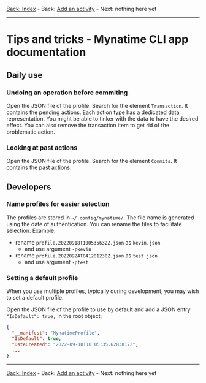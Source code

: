 
[Back: Index](AppCLI.0Index.en.md) - Back: [Add an activity](AppCLI.Add-activity.en.md) - Next: nothing here yet

---

Tips and tricks - Mynatime CLI app documentation
====================================

Daily use
---------------------

### Undoing an operation before commiting

Open the JSON file of the profile. Search for the element `Transaction`. It contains the pending actions. Each action type has a dedicated data representation. You might be able to tinker with the data to have the desired effect. You can also remove the transaction item to get rid of the problematic action. 


### Looking at past actions

Open the JSON file of the profile. Search for the element `Commits`. It contains the past actions.


Developers
---------------------

### Name profiles for easier selection

The profiles are stored in `~/.config/mynatime/`. The file name is generated using the date of authentication. You can rename the files to facilitate selection. Example:

- rename `profile.20220918T100535632Z.json` as `kevin.json`
  - and use argument `-pkevin`
- rename `profile.20220924T041201230Z.json` as `test.json`
  - and use argument `-ptest`


### Setting a default profile

When you use multiple profiles, typically during development, you may wish to set a default profile. 

Open the JSON file of the profile to use by default and add a JSON entry `"IsDefault": true,` in the root object:

```json
{
  "__manifest": "MynatimeProfile",
  "IsDefault": true,
  "DateCreated": "2022-09-18T10:05:35.6283817Z",
  ...
}
```

---

[Back: Index](AppCLI.0Index.en.md) - Back: [Add an activity](AppCLI.Add-activity.en.md) - Next: nothing here yet
